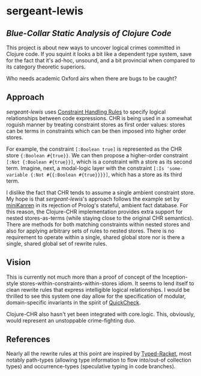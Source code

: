 # sergeant-lewis #
## _Blue-Collar Static Analysis of Clojure Code_ ##

This project is about new ways to uncover logical crimes committed in Clojure code. If you squint it looks a bit like a dependent type system, save for the fact that it's ad-hoc, unsound, and a bit provincial when compared to its category theoretic superiors.

Who needs academic Oxford airs when there are bugs to be caught?

## Approach ##

_sergeant-lewis_ uses [Constraint Handling Rules](http://dtai.cs.kuleuven.be/projects/CHR/) to specify logical relationships between code expressions. CHR is being used in a somewhat roguish manner by treating constraint stores as first order values: stores can be terms in constraints which can be then imposed into higher order stores. 

For example, the constraint  ``[:Boolean true]`` is represented as the CHR store ``{:Boolean #{true}}``. We can then propose a higher-order constraint ``[:Not {:Boolean #{true}}]``, which is a constraint with a store as its second term. Imagine, next, a modal-logic layer with the constraint ``[:Is 'some-variable {:Not #{{:Boolean #{true}}}}]``, which has a store as its third term.

I dislike the fact that CHR tends to assume a single ambient constraint store. My hope is that _sergeant-lewis_'s approach follows the example set by [miniKanren](http://mitpress.mit.edu/catalog/item/default.asp?ttype=2&tid=10663) in its rejection of Prolog's stateful, ambient fact database. For this reason, the Clojure-CHR implementation provides extra support for nested stores-as-terms (while staying close to the original CHR semantics). There are methods for both matching constraints within nested stores and also for applying arbitrary sets of rules to nested stores. There is no requirement to operate within a single, shared global store nor is there a single, shared global set of rewrite rules.

## Vision ##

This is currently not much more than a proof of concept of the Inception-style stores-within-constraints-within-stores idiom. It seems to lend itself to clean rewrite rules that express intelligible logical relationships. I would be thrilled to see this system one day allow for the specification of modular, domain-specific invariants in the spirit of [QuickCheck](http://www.haskell.org/haskellwiki/Introduction_to_QuickCheck).

Clojure-CHR also hasn't yet been integrated with core.logic. This, obviously, would represent an unstoppable crime-fighting duo.

## References ##

Nearly all the rewrite rules at this point are inspired by [Typed-Racket](http://docs.racket-lang.org/ts-guide/), most notably path-types (allowing type information to flow into/out-of collection types) and occurrence-types (speculative typing in code branches).
